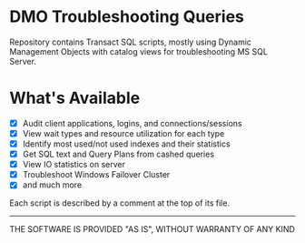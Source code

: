 # DMO Troubleshooting Queries
Repository contains Transact SQL scripts, mostly using Dynamic Management Objects with catalog views for troubleshooting MS SQL Server.

# What's Available
- [x] Audit client applications, logins, and connections/sessions
- [x] View wait types and resource utilization for each type 
- [x] Identify most used/not used indexes and their statistics 
- [x] Get SQL text and Query Plans from cashed queries
- [x] View IO statistics on server
- [x] Troubleshoot Windows Failover Cluster
- [x] and much more

Each script is described by a comment at the top of its file.

----

THE SOFTWARE IS PROVIDED "AS IS", WITHOUT WARRANTY OF ANY KIND
